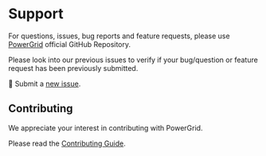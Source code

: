 # Support

For questions, issues, bug reports and feature requests, please use [PowerGrid](https://github.com/Power-Components/livewire-powergrid) official GitHub Repository.

Please look into our previous issues to verify if your bug/question or feature request has been previously submitted.

📣 Submit a [new issue](https://github.com/Power-Components/livewire-powergrid/issues).

## Contributing

We appreciate your interest in contributing with PowerGrid.

Please read the [Contributing Guide](https://github.com/Power-Components/livewire-powergrid/blob/main/CONTRIBUTING.md).
